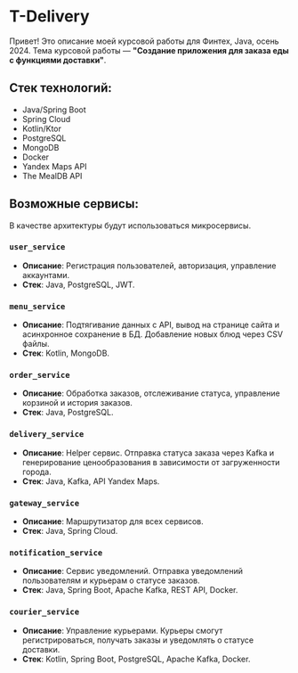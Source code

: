 # T-Delivery
Привет! Это описание моей курсовой работы для Финтех, Java, осень 2024. Тема курсовой работы — **"Создание приложения для заказа еды с функциями доставки"**.

## Стек технологий:
- Java/Spring Boot
- Spring Cloud
- Kotlin/Ktor
- PostgreSQL
- MongoDB
- Docker
- Yandex Maps API
- The MealDB API

## Возможные сервисы:
В качестве архитектуры будут использоваться микросервисы.

### `user_service`
- **Описание**: Регистрация пользователей, авторизация, управление аккаунтами.  
- **Стек**: Java, PostgreSQL, JWT.

### `menu_service`
- **Описание**: Подтягивание данных с API, вывод на странице сайта и асинхронное сохранение в БД. Добавление новых блюд через CSV файлы.  
- **Стек**: Kotlin, MongoDB.

### `order_service`
- **Описание**: Обработка заказов, отслеживание статуса, управление корзиной и история заказов.  
- **Стек**: Java, PostgreSQL.

### `delivery_service`
- **Описание**: Helper сервис. Отправка статуса заказа через Kafka и генерирование ценообразования в зависимости от загруженности города.  
- **Стек**: Java, Kafka, API Yandex Maps.

### `gateway_service`
- **Описание**: Маршрутизатор для всех сервисов.  
- **Стек**: Java, Spring Cloud.

### `notification_service`
- **Описание**: Сервис уведомлений. Отправка уведомлений пользователям и курьерам о статусе заказов.  
- **Стек**: Java, Spring Boot, Apache Kafka, REST API, Docker.

### `courier_service`
- **Описание**: Управление курьерами. Курьеры смогут регистрироваться, получать заказы и уведомлять о статусе доставки.  
- **Стек**: Kotlin, Spring Boot, PostgreSQL, Apache Kafka, Docker.
